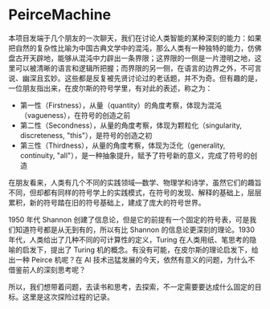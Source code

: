 # PeirceMachine

本项目发端于几个朋友的一次聊天，我们在讨论人类智能的某种深刻的能力：如果把自然的复杂性比喻为中国古典文学中的混沌，那么人类有一种独特的能力，仿佛盘古开天辟地，能够从混沌中力辟出一条界限；这界限的一侧是一片澄明之地，这里可以被清晰的语言和逻辑所把握；而界限的另一侧，在语言的边界之外，不可言说、幽深且玄妙。这些都是反复被先贤讨论过的老话题，并不为奇。但有趣的是，一位朋友指出来，在皮尔斯的符号学里，有对此的表述，称之为：

* 第一性（Firstness），从量（quantity）的角度考察，体现为混沌（vagueness），在符号的创造之前
* 第二性（Secondness），从量的角度考察，体现为颗粒化（singularity, discreteness, "this"），是符号的创造之初
* 第三性（Thirdness），从量的角度考察，体现为泛化（generality, continuity, "all"），是一种抽象提升，赋予了符号新的意义，完成了符号的创造

在朋友看来，人类有几个不同的实践领域—数学、物理学和诗学，虽然它们的趣旨不同，但却都有同样的符号学上的实践模式，在符号的发现、解释的基础上，层层累积，新的符号踏在旧的符号基础上，建成了庞大的符号世界。

1950 年代 Shannon 创建了信息论，但是它的前提有一个固定的符号表，可是我们知道符号都是从无到有的，所以有比 Shannon 的信息论更深刻的理论。1930 年代，人类给出了几种不同的可计算性的定义，Turing 在人类用纸、笔思考的隐喻的启发下，提出了 Turing 机的概念。有没有可能，在皮尔斯的理论启发下，给出一种 Peirce 机呢？在 AI 技术迅猛发展的今天，依然有意义的问题，为什么不借鉴前人的深刻思考呢？

所以，我们想带着问题，去读书和思考，去探索，不一定需要要达成什么固定的目标。这里是这次探险过程的记录。


